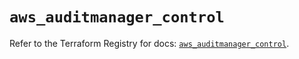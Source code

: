 # `aws_auditmanager_control`

Refer to the Terraform Registry for docs: [`aws_auditmanager_control`](https://registry.terraform.io/providers/hashicorp/aws/5.33.0/docs/resources/auditmanager_control).

